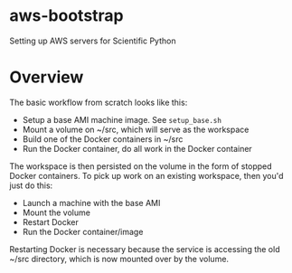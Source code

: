 aws-bootstrap
=============

Setting up AWS servers for Scientific Python

Overview
========

The basic workflow from scratch looks like this:

 - Setup a base AMI machine image.  See `setup_base.sh`
 - Mount a volume on ~/src, which will serve as the workspace
 - Build one of the Docker containers in ~/src
 - Run the Docker container, do all work in the Docker container

The workspace is then persisted on the volume in the form of stopped Docker containers.
To pick up work on an existing workspace, then you'd just do this:

 - Launch a machine with the base AMI
 - Mount the volume
 - Restart Docker
 - Run the Docker container/image

Restarting Docker is necessary because the service is accessing the old ~/src directory, which is now
mounted over by the volume.
